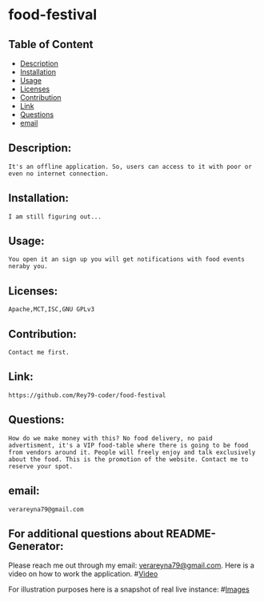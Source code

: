 
# food-festival

## Table of Content

- [Description](#Description)
- [Installation](#Installation)
- [Usage](#Usage)
- [Licenses](#Licenses)
- [Contribution](#Contribution)
- [Link](#Link)
- [Questions](#Questions)
- [email](#email)

## Description:
    It's an offline application. So, users can access to it with poor or even no internet connection.
## Installation:
    I am still figuring out...
## Usage:
    You open it an sign up you will get notifications with food events neraby you.
## Licenses:
    Apache,MCT,ISC,GNU GPLv3
## Contribution:
    Contact me first.
## Link:
    https://github.com/Rey79-coder/food-festival
## Questions:
    How do we make money with this? No food delivery, no paid advertisment, it's a VIP food-table where there is going to be food from vendors around it. People will freely enjoy and talk exclusively about the food. This is the promotion of the website. Contact me to reserve your spot.
## email:
    verareyna79@gmail.com

## For additional questions about README-Generator:
   Please reach me out through my email: verareyna79@gmail.com.
   Here is a video on how to work the application.
#[Video]()

For illustration purposes here is a snapshot of real live instance:
#[Images]()

